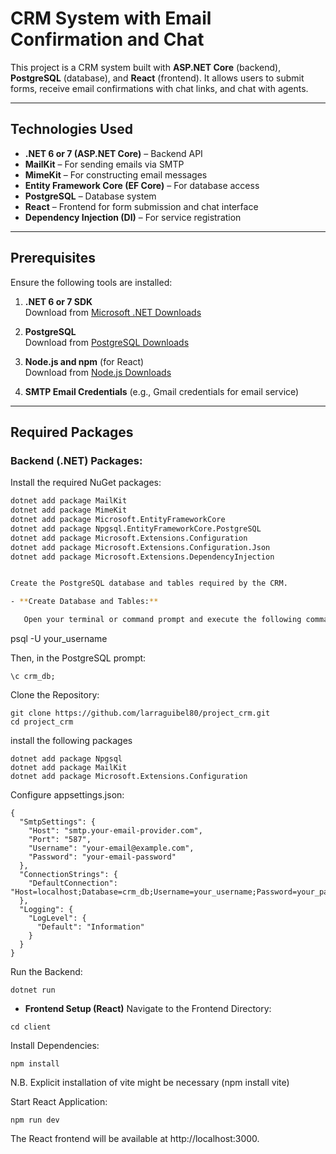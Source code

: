 # CRM System with Email Confirmation and Chat

This project is a CRM system built with **ASP.NET Core** (backend), **PostgreSQL** (database), and **React** (frontend). It allows users to submit forms, receive email confirmations with chat links, and chat with agents.

---

## **Technologies Used**

- **.NET 6 or 7 (ASP.NET Core)** – Backend API  
- **MailKit** – For sending emails via SMTP  
- **MimeKit** – For constructing email messages  
- **Entity Framework Core (EF Core)** – For database access  
- **PostgreSQL** – Database system  
- **React** – Frontend for form submission and chat interface  
- **Dependency Injection (DI)** – For service registration

---

## **Prerequisites**

Ensure the following tools are installed:

1. **.NET 6 or 7 SDK**  
   Download from [Microsoft .NET Downloads](https://dotnet.microsoft.com/download)

2. **PostgreSQL**  
   Download from [PostgreSQL Downloads](https://www.postgresql.org/download/)

3. **Node.js and npm** (for React)  
   Download from [Node.js Downloads](https://nodejs.org/)

4. **SMTP Email Credentials** (e.g., Gmail credentials for email service)

---

## **Required Packages**

### Backend (.NET) Packages:

Install the required NuGet packages:

```bash
dotnet add package MailKit
dotnet add package MimeKit
dotnet add package Microsoft.EntityFrameworkCore
dotnet add package Npgsql.EntityFrameworkCore.PostgreSQL
dotnet add package Microsoft.Extensions.Configuration
dotnet add package Microsoft.Extensions.Configuration.Json
dotnet add package Microsoft.Extensions.DependencyInjection


Create the PostgreSQL database and tables required by the CRM.

- **Create Database and Tables:**

   Open your terminal or command prompt and execute the following commands:

   ```
   psql -U your_username

   Then, in the PostgreSQL prompt:

``` CREATE DATABASE crm_db;
\c crm_db;
```
Clone the Repository:

```
git clone https://github.com/larraguibel80/project_crm.git
cd project_crm
```

install the following packages
```
dotnet add package Npgsql
dotnet add package MailKit
dotnet add package Microsoft.Extensions.Configuration
```


Configure appsettings.json:
```
{
  "SmtpSettings": {
    "Host": "smtp.your-email-provider.com",
    "Port": "587",
    "Username": "your-email@example.com",
    "Password": "your-email-password"
  },
  "ConnectionStrings": {
    "DefaultConnection": "Host=localhost;Database=crm_db;Username=your_username;Password=your_password"
  },
  "Logging": {
    "LogLevel": {
      "Default": "Information"
    }
  }
}
```

Run the Backend:
```
dotnet run
```
- **Frontend Setup (React)**
Navigate to the Frontend Directory:

```
cd client
```

Install Dependencies:

```
npm install
```
N.B. Explicit installation of vite might be necessary (npm install vite)


Start React Application:
```
npm run dev
```

The React frontend will be available at http://localhost:3000.
